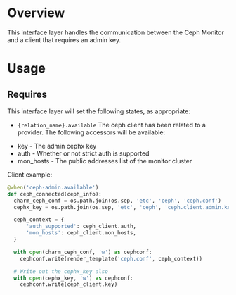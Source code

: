 # Overview

This interface layer handles the communication between the Ceph Monitor 
and a client that requires an admin key.

# Usage

## Requires

This interface layer will set the following states, as appropriate:

  * `{relation_name}.available` The ceph client has been related to a provider.
  The following accessors will be available:
   - key - The admin cephx key
   - auth - Whether or not strict auth is supported
   - mon_hosts - The public addresses list of the monitor cluster


Client example:

```python
@when('ceph-admin.available')
def ceph_connected(ceph_info):
  charm_ceph_conf = os.path.join(os.sep, 'etc', 'ceph', 'ceph.conf')
  cephx_key = os.path.join(os.sep, 'etc', 'ceph', 'ceph.client.admin.keyring')

  ceph_context = {
      'auth_supported': ceph_client.auth,
      'mon_hosts': ceph_client.mon_hosts,
  }

  with open(charm_ceph_conf, 'w') as cephconf:
    cephconf.write(render_template('ceph.conf', ceph_context))

  # Write out the cephx_key also
  with open(cephx_key, 'w') as cephconf:
    cephconf.write(ceph_client.key)
```
